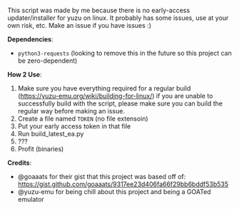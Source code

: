 This script was made by me because there is no early-access updater/installer for yuzu on linux. It probably has some issues, use at your own risk, etc. Make an issue if you have issues :)

**Dependencies**:
* `python3-requests` (looking to remove this in the future so this project can be zero-dependent)

**How 2 Use**:

1. Make sure you have everything required for a regular build (https://yuzu-emu.org/wiki/building-for-linux/) if you are unable to successfully build with the script, please make sure you can build the regular way before making an issue.
2. Create a file named `TOKEN` (no file extensoin)
3. Put your early access token in that file
4. Run build_latest_ea.py
5. ???
6. Profit (binaries)


**Credits**:
* @goaaats for their gist that this project was based off of: https://gist.github.com/goaaats/9317ee23d406fa66f29bb6bddf53b535
* @yuzu-emu for being chill about this project and being a GOATed emulator